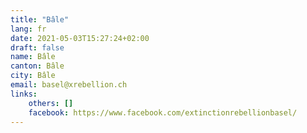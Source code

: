 ```yaml
---
title: "Bâle"
lang: fr
date: 2021-05-03T15:27:24+02:00
draft: false
name: Bâle
canton: Bâle
city: Bâle
email: basel@xrebellion.ch
links:
    others: []
    facebook: https://www.facebook.com/extinctionrebellionbasel/
---
```


